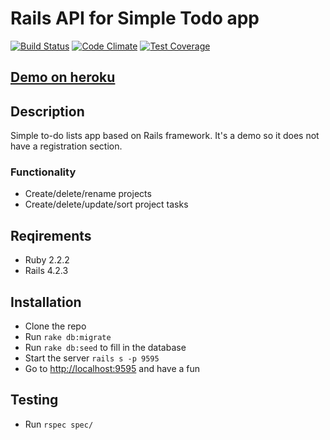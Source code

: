 Rails API for Simple Todo app
===

[![Build Status](https://travis-ci.org/max-borisov/todo-rails-api.svg?branch=master)](https://travis-ci.org/max-borisov/todo-rails-api) [![Code Climate](https://codeclimate.com/github/max-borisov/todo-rails-api/badges/gpa.svg)](https://codeclimate.com/github/max-borisov/todo-rails-api) [![Test Coverage](https://codeclimate.com/github/max-borisov/todo-rails-api/badges/coverage.svg)](https://codeclimate.com/github/max-borisov/todo-rails-api/coverage)

## [Demo on heroku](https://rails-api-todo-app.herokuapp.com/api/projects)

## Description
Simple to-do lists app based on Rails framework. 
It's a demo so it does not have a registration section.

### Functionality
* Create/delete/rename projects
* Create/delete/update/sort project tasks

## Reqirements
* Ruby 2.2.2
* Rails 4.2.3

## Installation
* Clone the repo
* Run `rake db:migrate`
* Run `rake db:seed` to fill in the database
* Start the server `rails s -p 9595`
* Go to [http://localhost:9595](http://localhost:9595) and have a fun

## Testing
* Run `rspec spec/`

